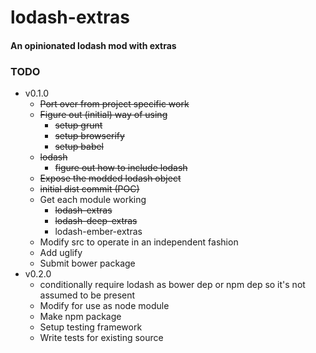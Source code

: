 # lodash-extras

#### An opinionated lodash mod with extras

### TODO

- v0.1.0
  - ~~Port over from project specific work~~
  - ~~Figure out (initial) way of using~~
    - ~~setup grunt~~
    - ~~setup browserify~~
    - ~~setup babel~~
  - ~~lodash~~
    - ~~figure out how to include lodash~~
  - ~~Expose the modded lodash object~~
  - ~~initial dist commit (POC)~~
  - Get each module working
    - ~~lodash-extras~~
    - ~~lodash-deep-extras~~
    - lodash-ember-extras
  - Modify src to operate in an independent fashion
  - Add uglify
  - Submit bower package
- v0.2.0
  - conditionally require lodash as bower dep or npm dep so it's not assumed to be present
  - Modify for use as node module
  - Make npm package
  - Setup testing framework
  - Write tests for existing source

